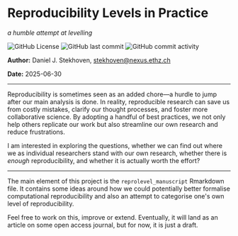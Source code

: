 # Reproducibility Levels in Practice

_a humble attempt at levelling_

![GitHub License](https://img.shields.io/github/license/stekhoven/reprolevel)
![GitHub last commit](https://img.shields.io/github/last-commit/stekhoven/reprolevel)
![GitHub commit activity](https://img.shields.io/github/commit-activity/m/stekhoven/reprolevel)

**Author:** Daniel J. Stekhoven, stekhoven@nexus.ethz.ch

**Date:** 2025-06-30

---

Reproducibility is sometimes seen as an added chore—a hurdle to jump after our main analysis is done. In reality, reproducible research can save us from costly mistakes, clarify our thought processes, and foster more collaborative science. By adopting a handful of best practices, we not only help others replicate our work but also streamline our own research and reduce frustrations.

I am interested in exploring the questions, whether we can find out where we as individual researchers stand with our own research, whether there is *enough* reproducibility, and whether it is actually worth the effort?

---

The main element of this project is the `reprolevel_manuscript` Rmarkdown file. It contains some ideas around how we could potentially better formalise computational reproducibility and also an attempt to categorise one's own level of reproducibility. 

Feel free to work on this, improve or extend. Eventually, it will land as an article on some open access journal, but for now, it is just a draft.

